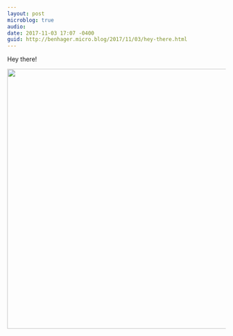 ```yaml
---
layout: post
microblog: true
audio: 
date: 2017-11-03 17:07 -0400
guid: http://benhager.micro.blog/2017/11/03/hey-there.html
---
```

Hey there!

<img src="http://hager.blog/uploads/2017/16871174ab.jpg" width="600" height="599" />
